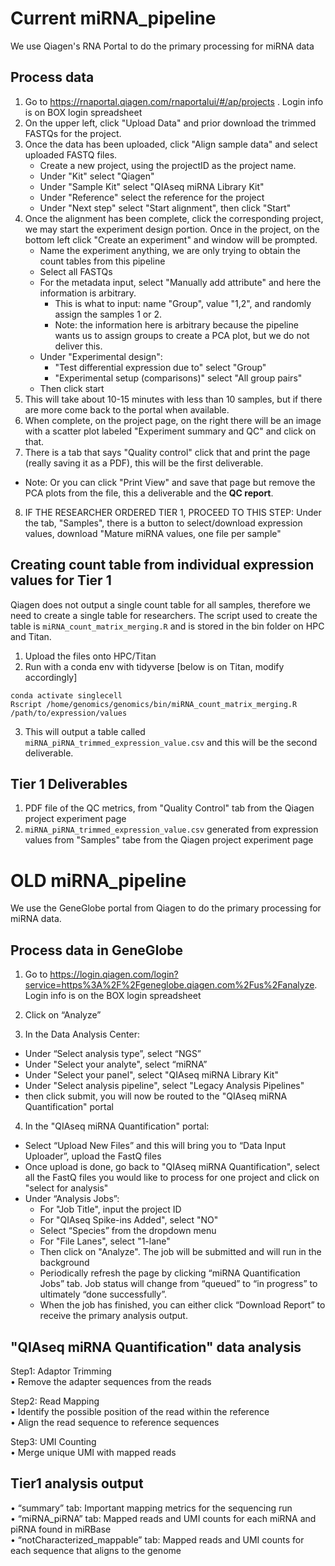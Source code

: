 # Current miRNA_pipeline
We use Qiagen's RNA Portal to do the primary processing for miRNA data

## Process data
1. Go to https://rnaportal.qiagen.com/rnaportalui/#/ap/projects . Login info is on BOX login spreadsheet
2. On the upper left, click "Upload Data" and prior download the trimmed FASTQs for the project.
3. Once the data has been uploaded, click "Align sample data" and select uploaded FASTQ files.
   - Create a new project, using the projectID as the project name.
   - Under "Kit" select "Qiagen"
   - Under "Sample Kit" select "QIAseq miRNA Library Kit"
   - Under "Reference" select the reference for the project
   - Under "Next step" select "Start alignment", then click "Start"
4. Once the alignment has been complete, click the corresponding project, we may start the experiment design portion. Once in the project, on the bottom left click "Create an experiment" and window will be prompted.
   - Name the experiment anything, we are only trying to obtain the count tables from this pipeline
   - Select all FASTQs
   - For the metadata input, select "Manually add attribute" and here the information is arbitrary.
     - This is what to input: name "Group", value "1,2", and randomly assign the samples 1 or 2.
     - Note: the information here is arbitrary because the pipeline wants us to assign groups to create a PCA plot, but we do not deliver this.
   - Under "Experimental design":
     - "Test differential expression due to" select "Group"
     - "Experimental setup (comparisons)" select "All group pairs"
   - Then click start
5. This will take about 10-15 minutes with less than 10 samples, but if there are more come back to the portal when available.
6.  When complete, on the project page, on the right there will be an image with a scatter plot labeled "Experiment summary and QC" and click on that.
7.  There is a tab that says "Quality control" click that and print the page (really saving it as a PDF), this will be the first deliverable.
   - Note: Or you can click "Print View" and save that page but remove the PCA plots from the file, this a deliverable and the **QC report**.
8. IF THE RESEARCHER ORDERED TIER 1, PROCEED TO THIS STEP: Under the tab, "Samples", there is a button to select/download expression values, download "Mature miRNA values, one file per sample"

## Creating count table from individual expression values for Tier 1
Qiagen does not output a single count table for all samples, therefore we need to create a single table for researchers. The script used to create the table is `miRNA_count_matrix_merging.R` and is stored in the bin folder on HPC and Titan.

1. Upload the files onto HPC/Titan
2. Run with a conda env with tidyverse [below is on Titan, modify accordingly]
```
conda activate singlecell
Rscript /home/genomics/genomics/bin/miRNA_count_matrix_merging.R /path/to/expression/values
```
3. This will output a table called `miRNA_piRNA_trimmed_expression_value.csv` and this will be the second deliverable.

## Tier 1 Deliverables
1. PDF file of the QC metrics, from "Quality Control" tab from the Qiagen project experiment page
2. `miRNA_piRNA_trimmed_expression_value.csv` generated from expression values from "Samples" tabe from the Qiagen project experiment page






# OLD miRNA_pipeline  
We use the GeneGlobe portal from Qiagen to do the primary processing for miRNA data. 

## Process data in GeneGlobe
1. Go to https://login.qiagen.com/login?service=https%3A%2F%2Fgeneglobe.qiagen.com%2Fus%2Fanalyze. Login info is on the BOX login spreadsheet

2. Click on “Analyze”
 
3. In the Data Analysis Center:
- Under “Select analysis type”, select “NGS” 
- Under "Select your analyte", select “miRNA”
- Under "Select your panel", select "QIAseq miRNA Library Kit"
- Under "Select analysis pipeline", select "Legacy Analysis Pipelines"
- then click submit, you will now be routed to the "QIAseq miRNA Quantification" portal
     
4. In the "QIAseq miRNA Quantification" portal:
- Select “Upload New Files” and this will bring you to “Data Input Uploader”, upload the FastQ files 
- Once upload is done, go back to "QIAseq miRNA Quantification", select all the FastQ files you would like to process for one project and click on "select for analysis"
- Under “Analysis Jobs”:
     - For "Job Title", input the project ID
     - For "QIAseq Spike-ins Added", select "NO"
     - Select “Species” from the dropdown menu
     - For "File Lanes", select "1-lane" 
     - Then click on "Analyze". The job will be submitted and will run in the background
     - Periodically refresh the page by clicking “miRNA Quantification Jobs” tab. Job status will change from “queued” to
          “in progress” to ultimately “done successfully”.   
     - When the job has finished, you can either click “Download Report” to receive the primary analysis output.

## "QIAseq miRNA Quantification" data analysis   
Step1: Adaptor Trimming  
  • Remove the adapter sequences from the reads  

Step2: Read Mapping  
  • Identify the possible position of the read within the reference  
  • Align the read sequence to reference sequences  

Step3: UMI Counting  
  • Merge unique UMI with mapped reads  
  

## Tier1 analysis output  
• “summary” tab: Important mapping metrics for the sequencing run  
• “miRNA_piRNA” tab: Mapped reads and UMI counts for each miRNA and piRNA found in miRBase  
• “notCharacterized_mappable” tab: Mapped reads and UMI counts for each sequence that aligns to the genome  
